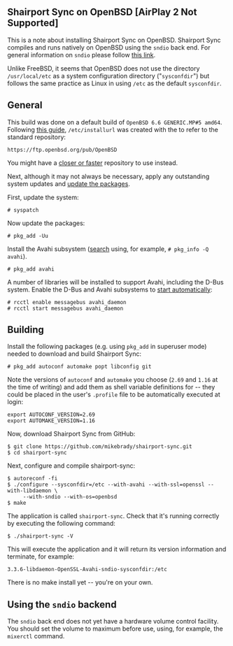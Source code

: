 Shairport Sync on OpenBSD [AirPlay 2 Not Supported]
----
This is a note about installing Shairport Sync on OpenBSD. Shairport Sync compiles and runs natively on OpenBSD using the `sndio` back end. For general information on `sndio` please follow [this link](http://www.sndio.org).

Unlike FreeBSD, it seems that OpenBSD does not use the directory `/usr/local/etc` as a system configuration directory ("`sysconfdir`") but follows the same practice as Linux in using `/etc` as the default `sysconfdir`.

General
----
This build was done on a default build of `OpenBSD 6.6 GENERIC.MP#5 amd64`. Following [this guide](https://www.openbsd.org/faq/faq15.html), `/etc/installurl` was created with the to refer to the standard repository:
```
https://ftp.openbsd.org/pub/OpenBSD
```
You might have a [closer or faster](https://www.openbsd.org/ftp.html) repository to use instead.

Next, although it may not always be necessary, apply any outstanding system updates and [update the packages](https://unix.stackexchange.com/questions/23579/how-to-apply-updates-on-openbsd-netbsd-and-freebsd).

First, update the system:
```
# syspatch
```
Now update the packages:
```
# pkg_add -Uu
```
Install the Avahi subsystem ([search](https://www.openbsd.org/faq/faq15.html) using, for example, `# pkg_info -Q avahi`). 
```
# pkg_add avahi
```
A number of libraries will be installed to support Avahi, including the D-Bus system.
Enable the D-Bus and Avahi subsystems to [start automatically](http://openbsd-archive.7691.n7.nabble.com/starting-avahi-the-proper-way-td311612.html):
```
# rcctl enable messagebus avahi_daemon 
# rcctl start messagebus avahi_daemon 
```
Building
----

Install the following packages (e.g. using `pkg_add` in superuser mode) needed to download and build Shairport Sync:
```
# pkg_add autoconf automake popt libconfig git
```
Note the versions of `autoconf` and `automake` you choose (`2.69` and `1.16` at the time of writing) and add them as shell variable definitions for -- they could be placed in the user's `.profile` file to be automatically executed at login:
```
export AUTOCONF_VERSION=2.69
export AUTOMAKE_VERSION=1.16
```
Now, download Shairport Sync from GitHub:
```
$ git clone https://github.com/mikebrady/shairport-sync.git
$ cd shairport-sync
```
Next, configure and compile shairport-sync:
```
$ autoreconf -fi
$ ./configure --sysconfdir=/etc --with-avahi --with-ssl=openssl --with-libdaemon \
     --with-sndio --with-os=openbsd
$ make
```
The application is called `shairport-sync`. Check that it's running correctly by executing the following command:
```
$ ./shairport-sync -V
```
This will execute the application and it will return its version information and terminate, for example:
```
3.3.6-libdaemon-OpenSSL-Avahi-sndio-sysconfdir:/etc
```
There is no make install yet -- you're on your own.

Using the `sndio` backend
----
The `sndio` back end does not yet have a hardware volume control facility.
You should set the volume to maximum before use, using, for example, the `mixerctl` command.
